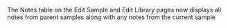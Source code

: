The Notes table on the Edit Sample and Edit Library pages now displays all notes from parent samples
along with any notes from the current sample
